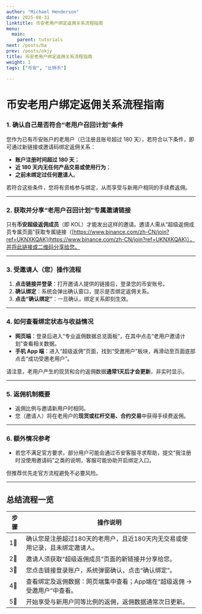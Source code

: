 ```yaml
---
author: "Michael Henderson"
date: 2025-08-31
linktitle: 币安老用户绑定返佣关系流程指南
menu:
  main:
    parent: tutorials
next: /posts/ba
prev: /posts/okjy
title: 币安老用户绑定返佣关系流程指南
weight: 1
tags: ["币安", "比特币"]

---
```

# 币安老用户绑定返佣关系流程指南

### 1. 确认自己是否符合“老用户召回计划”条件

您作为已有币安账户的老用户（已注册且账号超过 180 天），若符合以下条件，即可通过新链接或邀请码绑定返佣关系：

* **账户注册时间超过 180 天**；
* **近 180 天内无任何产品交易或使用行为**；
* **之前未绑定过任何邀请人**。

若符合这些条件，您将有资格参与绑定，从而享受与新用户相同的手续费返佣。

---

### 2. 获取并分享“老用户召回计划”专属邀请链接

只有**币安超级返佣成员**（即 KOL）才能发出这样的邀请。邀请人需从“超级返佣成员专属页面”获取专属链接（[https://www.binance.com/zh-CN/join?ref=UKNXKQAK](https://www.binance.com/zh-CN/join?ref=UKNXKQAK)），并将此链接或二维码分享给您。

---

### 3. 受邀请人（您）操作流程

1. **点击链接并登录**：打开邀请人提供的链接后，登录您的币安账号。
2. **确认绑定**：系统会弹出确认窗口，提示是否绑定返佣关系。
3. **点击“确认绑定”**：一旦确认，绑定关系即刻生效。

---

### 4. 如何查看绑定状态与收益情况

* **网页端**：登录后进入“专业返佣数据总览面板”，在其中点击“老用户邀请计划”查看相关数据。
* **手机 App 端**：进入“超级返佣”页面，找到“受邀用户”板块，再滑动至页面底部点击“成功受邀老用户”。

请注意，老用户产生的现货和合约返佣数据**通常1天后才会更新**，非实时显示。

---

### 5. 返佣机制概要

* 返佣比例与邀请新用户时相同。
* 您（邀请人）将在老用户的**现货或杠杆交易、合约交易**中获得手续费返佣。

---

### 6. 额外情况参考

* 若您不满足官方要求，部分用户可能会通过币安客服寻求帮助，提交“我注册时没使用邀请码”之类的说明，客服可能协助开启绑定入口。

但推荐优先走官方流程避免不必要风险。

---

## 总结流程一览

| 步骤 | 操作说明                                      |
| -- | ----------------------------------------- |
| 1⃣ | 确认您是注册超过180天的老用户，且近180天内无交易或使用记录，且未绑定邀请人。 |
| 2⃣ | 邀请人须获取“超级返佣成员”页面的新链接并分享给您。                |
| 3⃣ | 您点击链接登录账户，系统弹窗确认，点击“确认绑定”。                |
| 4⃣ | 查看绑定及返佣数据：网页端集中查看；App端在“超级返佣 → 受邀用户”中查看。  |
| 5⃣ | 开始享受与新用户同等比例的返佣，返佣数据通常次日更新。               |